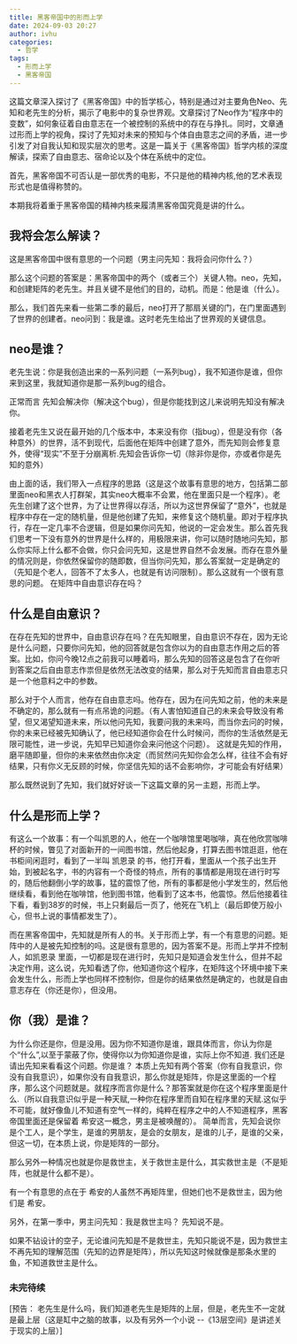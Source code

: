 ```yaml
---
title: 黑客帝国中的形而上学
date: 2024-09-03 20:27
author: ivhu
categories:
  - 哲学
tags:
  - 形而上学
  - 黑客帝国
---
```


这篇文章深入探讨了《黑客帝国》中的哲学核心，特别是通过对主要角色Neo、先知和老先生的分析，揭示了电影中的复杂世界观。文章探讨了Neo作为“程序中的变数”，如何象征着自由意志在一个被控制的系统中的存在与挣扎。同时，文章通过形而上学的视角，探讨了先知对未来的预知与个体自由意志之间的矛盾，进一步引发了对自我认知和现实层次的思考。这是一篇关于《黑客帝国》哲学内核的深度解读，探索了自由意志、宿命论以及个体在系统中的定位。

<!-- more -->

首先，黑客帝国不可否认是一部优秀的电影，不只是他的精神内核,他的艺术表现形式也是值得称赞的。

本期我将着重于黑客帝国的精神内核来履清黑客帝国究竟是讲的什么。

## 我将会怎么解读？

这是黑客帝国中很有意思的一个问题（男主问先知：我将会问你什么？）

那么这个问题的答案是：黑客帝国中的两个（或者三个）关键人物。neo，先知，和创建矩阵的老先生。并且关键不是他们的目的，动机。而是：他是谁（什么）。

那么，我们首先来看一些第二季的最后，neo打开了那扇关键的门，在门里面遇到了世界的创建者。neo问到：我是谁。这时老先生给出了世界观的关键信息。

## neo是谁？

老先生说：你是我创造出来的一系列问题（一系列bug），我不知道你是谁，但你来到这里，我就知道你是那一系列bug的组合。

正常而言 先知会解决你（解决这个bug），但是你能找到这儿来说明先知没有解决你。

接着老先生又说在最开始的几个版本中，本来没有你（指bug），但是没有你（各种意外）的世界，活不到现代，后面他在矩阵中创建了意外，而先知则会修复意外，使得“现实”不至于分崩离析.先知会告诉你一切（除非你是你，亦或者你是先知的意外）

由上面的话，我们带入一点程序的思路（这是这个故事有意思的地方，包括第二部里面neo和黑衣人打群架，其实neo大概率不会累，他在里面只是一个程序）。老先生创建了这个世界，为了让世界得以存活，所以为这世界保留了“意外”，也就是程序中存在一定的随机量，但是他创建了先知，来修复这个随机量。即对于程序执行，存在一定几率不合逻辑，但是如果你问先知，他说的一定会发生。那么首先我们思考一下没有意外的世界是什么样的，用极限来讲，你可以随时随地问先知，那么你实际上什么都不会做，你只会问先知，这是世界自然不会发展。而存在意外量的情况则是，你依然保留你的随即数，但当你问先知，那么答案就一定是确定的（先知是个老人，回答不了太多人，也就是有访问限制）。那么这就有一个很有意思的问题。 在矩阵中自由意识存在吗？

## 什么是自由意识？

在存在先知的世界中，自由意识存在吗？在先知眼里，自由意识不存在，因为无论是什么问题，只要你问先知，他的回答就是包含你以为的自由意志作用之后的答案。比如，你问今晚12点之前我可以睡着吗，那么先知的回答这是包含了在你听到答案之后自由意志作祟但是依然无法改变的结果，那么对于先知而言自由意志只是一个他意料之中的参数。

那么对于个人而言，他存在自由意志吗。他存在，因为在问先知之前，他的未来是不确定的，那么就有一有点吊诡的问题。（有人害怕知道自己的未来会导致没有希望，但又渴望知道未来，所以他问先知，我要问我的未来吗，而当你去问的时候，你的未来已经被先知确认了，他已经知道你会在什么时候问，而你的生活依然是无限可能性，进一步说，先知早已知道你会来问他这个问题）。
这就是先知的作用，磨平随即量，但你的未来依然由你决定（而贸然问先知你会怎么样，往往不会有好结果，只有你义无反顾的时候，你坚信先知的话不会影响你，才可能会有好结果）

那么既然说到了先知，我们就好好谈一下这篇文章的另一主题，形而上学。

## 什么是形而上学？

有这么一个故事：有一个叫凯恩的人，他在一个咖啡馆里喝咖啡，真在他欣赏咖啡杯的时候，瞥见了对面新开的一间图书馆，然后他起身，打算去图书馆逛逛，他在书柜间闲逛时，看到了一半叫 凯恩录 的书，他打开看，里面从一个孩子出生开始，到被起名字，书的内容有一个奇怪的特点，所有的事情都是用现在进行时写的，随后他翻倒小学的故事，猛的震惊了他，所有的事都是他小学发生的，然后他继续看，看到他在咖啡馆，他到图书馆，他看到了这本书，他震惊。然后他接着往下看，看到38岁的时候，书上只剩最后一页了，他死在飞机上（最后即使万般小心，但书上说的事情都发生了）。

而在黑客帝国中，先知就是所有人的书。关于形而上学，有一个有意思的问题。矩阵中的人是被先知控制的吗。这是很有意思的，因为答案不是。形而上学并不控制人，如凯恩录 里面，一切都是现在进行时，先知只是知道会发生什么，但并不起决定作用，这么说，先知看透了你，他知道你这个程序，在矩阵这个环境中接下来会发生什么，形而上学也同样不控制你，但是你的结果依然是确定的，也就是自由意志存在（你还是你），但没用。

## 你（我）是谁？

为什么你还是你，但是没用。因为你不知道你是谁，跟具体而言，你认为你是个“什么”,以至于蒙蔽了你，使得你以为你知道你是谁，实际上你不知道.
我们还是请出先知来看看这个问题。你是谁？
本质上先知有两个答案（你有自我意识，你没有自我意识），如果你没有自我意识，那么你就是矩阵，你是这里面的一个程序，那么这个问题就是。就程序而言你是什么？那答案就是你在这个程序里面是什么.（所以自我意识似乎是一种天赋,一种你在程序里而自知在程序里的天赋.这似乎不可能，就好像鱼儿不知道有空气一样的，纯粹在程序之中的人不知道程序，黑客帝国里面还是保留着 希安这一概念，男主是被唤醒的）。
简单而言，先知会说你是个工人，是个学生，是谁的男朋友，是会的女朋友，是谁的儿子，是谁的父亲，但这一切，在本质上说，你是矩阵的一部分。

那么另外一种情况也就是你是救世主，关于救世主是什么，其实救世主是（不是矩阵，也就是什么都不是）。

有一个有意思的点在于 希安的人虽然不再矩阵里，但她们也不是救世主，因为他们是 希安。

另外，在第一季中，男主问先知：我是救世主吗？ 先知说不是。

如果不钻设计的空子，无论谁问先知是不是救世主，先知只能说不是，因为救世主不再先知的理解范围（先知的边界是矩阵），所以先知这时候就像是那条水里的鱼，不知道救世主是什么。

### 未完待续

[预告： 老先生是什么吗，我们知道老先生是矩阵的上层，但是，老先生不一定就是最上层（这是缸中之脑的故事，以及有另外一个小说 --《13层空间》是讲述关于现实的上层）]
